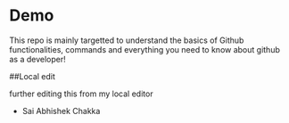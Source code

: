 # Demo

This repo is mainly targetted to understand the basics of Github functionalities, commands and everything you need to know about github as a developer!

##Local edit

further editing this from my local editor 




- Sai Abhishek Chakka

